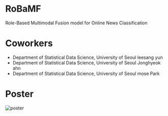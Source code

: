 # RoBaMF
Role-Based Multimodal Fusion model for Online News Classification

# Coworkers
  - Department of Statistical Data Science, University of Seoul leesang yun
  - Department of Statistical Data Science, University of Seoul Jonghyeok ahn
  - Department of Statistical Data Science, University of Seoul mose Park

# Poster
![poster](https://github.com/mosePark/RoBaMF/assets/58103517/755024ec-c174-4745-bec4-c40641758185)
